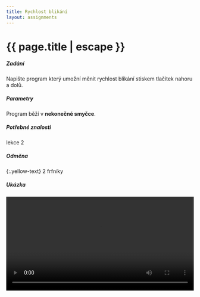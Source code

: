 ```yaml
---
title: Rychlost blikání
layout: assignments
---
```


# {{ page.title | escape }}

##### Zadání

Napište program který umožní měnit rychlost blikání stiskem tlačítek nahoru a dolů.

##### Parametry

Program běží v **nekonečné smyčce**.

##### Potřebné znalosti

lekce 2

##### Odměna
{:.yellow-text}
2 frfníky

##### Ukázka

<video width="100%" controls>
  <source src="/video/guides/assignments_005.mp4" type="video/mp4">
</video>